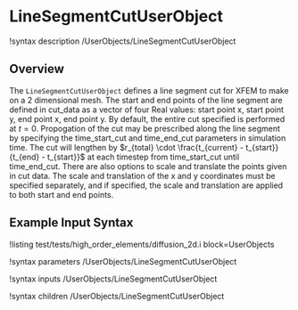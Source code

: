 # LineSegmentCutUserObject

!syntax description /UserObjects/LineSegmentCutUserObject

## Overview

The `LineSegmentCutUserObject` defines a line segment cut for XFEM to make on a
2 dimensional mesh. The start and end points of the line segment are defined in
cut_data as a vector of four Real values: start point x, start point y, end
point x, end point y. By default, the entire cut specified is performed at
$t=0$. Propogation of the cut may be prescribed along the line
segment by specifying the time_start_cut and time_end_cut parameters in
simulation time. The cut will lengthen by $r_{total} \cdot \frac{t_{current} -
t_{start}}{t_{end} - t_{start}}$ at each timestep from time_start_cut until
time_end_cut. There are also options to scale and translate the points given in
cut data. The scale and translation of the x and y coordinates must be
specified separately, and if specified, the scale and translation are applied
to both start and end points.

## Example Input Syntax

!listing test/tests/high_order_elements/diffusion_2d.i block=UserObjects

!syntax parameters /UserObjects/LineSegmentCutUserObject

!syntax inputs /UserObjects/LineSegmentCutUserObject

!syntax children /UserObjects/LineSegmentCutUserObject
